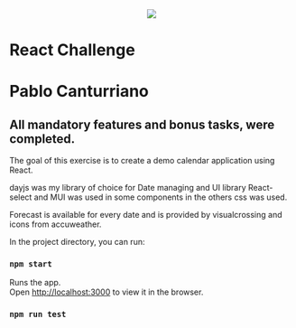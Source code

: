 <div align="center">
    <img src="https://raw.githubusercontent.com/Jobsity/ReactChallenge/main/src/assets/jobsity_logo_small.png"/>
</div>

# React Challenge

# Pablo Canturriano

## All mandatory features and bonus tasks, were completed.

The goal of this exercise is to create a demo calendar application using React.

dayjs was my library of choice for Date managing and UI library React-select and MUI was used in some components in the others css was used.

Forecast is available for every date and is provided by visualcrossing and icons from accuweather.


In the project directory, you can run:

### `npm start`

Runs the app.<br />
Open [http://localhost:3000](http://localhost:3000) to view it in the browser.

### `npm run test`
